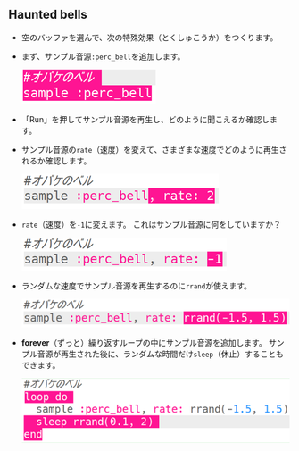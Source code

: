 ## Haunted bells



+ 空のバッファを選んで、次の特殊効果（とくしゅこうか）をつくります。

+ まず、サンプル音源`:perc_bell`を追加します。

    ![スクリーンショット](images/effects-bells-sample.png)

+ 「Run」を押してサンプル音源を再生し、どのように聞こえるか確認します。

+ サンプル音源の`rate`（速度）を変えて、さまざまな速度でどのように再生されるか確認します。

    ![スクリーンショット](images/effects-bells-rate-high.png)

+ `rate`（速度）を`-1`に変えます。 これはサンプル音源に何をしていますか？

    ![スクリーンショット](images/effects-bells-rate-negative.png)

+ ランダムな速度でサンプル音源を再生するのに`rrand`が使えます。

    ![スクリーンショット](images/effects-bells-rate-random.png)

+ **forever**（ずっと）繰り返すループの中にサンプル音源を追加します。 サンプル音源が再生された後に、ランダムな時間だけ`sleep`（休止）することもできます。

    ![スクリーンショット](images/effects-bells-repeat-random.png)



